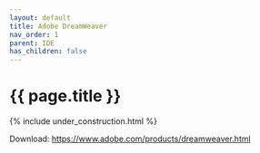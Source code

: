```yaml
---
layout: default
title: Adobe DreamWeaver
nav_order: 1
parent: IDE
has_children: false
---
```


{{ page.title }}
======================

{% include under_construction.html %}

Download: https://www.adobe.com/products/dreamweaver.html

<br>

<br>